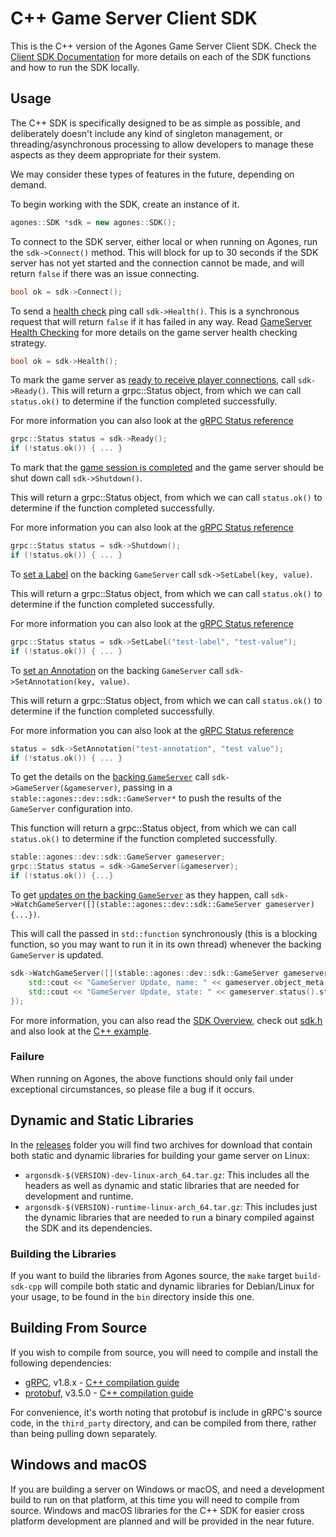 # C++ Game Server Client SDK

This is the C++ version of the Agones Game Server Client SDK. 
Check the [Client SDK Documentation](../) for more details on each of the SDK functions and how to run the SDK locally.

## Usage

The C++ SDK is specifically designed to be as simple as possible, and deliberately doesn't include any kind
of singleton management, or threading/asynchronous processing to allow developers to manage these aspects as they deem
appropriate for their system.  

We may consider these types of features in the future, depending on demand. 

To begin working with the SDK, create an instance of it.
```cpp
agones::SDK *sdk = new agones::SDK();
```

To connect to the SDK server, either local or when running on Agones, run the `sdk->Connect()` method.
This will block for up to 30 seconds if the SDK server has not yet started and the connection cannot be made,
and will return `false` if there was an issue connecting.

```cpp
bool ok = sdk->Connect();
```

To send a [health check](../README.md#health) ping call `sdk->Health()`. This is a synchronous request that will
return `false` if it has failed in any way. Read [GameServer Health Checking](../../docs/health_checking.md) for more
details on the game server health checking strategy.

```cpp
bool ok = sdk->Health();
```

To mark the game server as [ready to receive player connections](../README.md#ready), call `sdk->Ready()`.
This will return a grpc::Status object, from which we can call `status.ok()` to determine
if the function completed successfully.

For more information you can also look at the [gRPC Status reference](https://grpc.io/grpc/cpp/classgrpc_1_1_status.html)

```cpp
grpc::Status status = sdk->Ready();
if (!status.ok()) { ... }
```

To mark that the [game session is completed](../README.md#shutdown) and the game server should be shut down call `sdk->Shutdown()`. 

This will return a grpc::Status object, from which we can call `status.ok()` to determine
if the function completed successfully.

For more information you can also look at the [gRPC Status reference](https://grpc.io/grpc/cpp/classgrpc_1_1_status.html)

```cpp
grpc::Status status = sdk->Shutdown();
if (!status.ok()) { ... }
```

To [set a Label](../README.md#setlabelkey-value) on the backing `GameServer` call
`sdk->SetLabel(key, value)`.

This will return a grpc::Status object, from which we can call `status.ok()` to determine
if the function completed successfully.

For more information you can also look at the [gRPC Status reference](https://grpc.io/grpc/cpp/classgrpc_1_1_status.html)

```cpp
grpc::Status status = sdk->SetLabel("test-label", "test-value");
if (!status.ok()) { ... }
```

To [set an Annotation](../README.md#setannotationkey-value) on the backing `GameServer` call
`sdk->SetAnnotation(key, value)`.

This will return a grpc::Status object, from which we can call `status.ok()` to determine
if the function completed successfully.

For more information you can also look at the [gRPC Status reference](https://grpc.io/grpc/cpp/classgrpc_1_1_status.html)

```cpp
status = sdk->SetAnnotation("test-annotation", "test value");
if (!status.ok()) { ... }
```


To get the details on the [backing `GameServer`](../README.md#gameserver) call `sdk->GameServer(&gameserver)`,
passing in a `stable::agones::dev::sdk::GameServer*` to push the results of the `GameServer` configuration into.

This function will return a grpc::Status object, from which we can call `status.ok()` to determine
if the function completed successfully.

```cpp
stable::agones::dev::sdk::GameServer gameserver;
grpc::Status status = sdk->GameServer(&gameserver);
if (!status.ok()) {...}
```

To get [updates on the backing `GameServer`](../README.md#watchgameserverfunctiongameserver) as they happen, 
call `sdk->WatchGameServer([](stable::agones::dev::sdk::GameServer gameserver){...})`.

This will call the passed in `std::function`
synchronously (this is a blocking function, so you may want to run it in its own thread) whenever the backing `GameServer`
is updated.

```cpp
sdk->WatchGameServer([](stable::agones::dev::sdk::GameServer gameserver){
    std::cout << "GameServer Update, name: " << gameserver.object_meta().name() << std::endl;
    std::cout << "GameServer Update, state: " << gameserver.status().state() << std::endl;
});
```

For more information, you can also read the [SDK Overview](../), check out [sdk.h](sdk.h) and also look at the
[C++ example](../../examples/cpp-simple).

### Failure
When running on Agones, the above functions should only fail under exceptional circumstances, so please 
file a bug if it occurs.

## Dynamic and Static Libraries

In the [releases](https://github.com/googlecloudplatform/agones/releases) folder
you will find two archives for download that contain both static and dynamic libraries for building your
game server on Linux:

- `argonsdk-$(VERSION)-dev-linux-arch_64.tar.gz`: This includes all the 
headers as well as dynamic and static libraries that are needed for development and runtime.
- `argonsdk-$(VERSION)-runtime-linux-arch_64.tar.gz`: This includes just the dynamic libraries that 
are needed to run a binary compiled against the SDK and its dependencies.

### Building the Libraries

If you want to build the libraries from Agones source, 
the `make` target `build-sdk-cpp` will compile both static and dynamic libraries for Debian/Linux
for your usage, to be found in the `bin` directory inside this one.

## Building From Source
If you wish to compile from source, you will need to compile and install the following dependencies:

- [gRPC](https://grpc.io), v1.8.x - [C++ compilation guide](https://github.com/grpc/grpc/blob/v1.8.x/INSTALL.md)
- [protobuf](https://developers.google.com/protocol-buffers/), v3.5.0 - [C++ compilation guide](https://github.com/google/protobuf/blob/master/src/README.md)

For convenience, it's worth noting that protobuf is include in gRPC's source code, in the `third_party`
directory, and can be compiled from there, rather than being pulling down separately.

## Windows and macOS

If you are building a server on Windows or macOS, and need a development build to run on
that platform, at this time you will need to compile from source. Windows and macOS libraries
for the C++ SDK for easier cross platform development are planned and will be provided in the near future.
